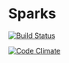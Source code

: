 # Sparks

[![Build Status](https://travis-ci.org/revans/sparks.png)](https://travis-ci.org/revans/sparks)

[![Code Climate](https://codeclimate.com/badge.png)](https://codeclimate.com/github/revans/sparks)
